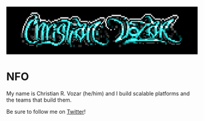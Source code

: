 ![sig by tainted and alpha king](https://raw.githubusercontent.com/christianvozar/christianvozar/master/img/ansi-sig.png "Header")

# NFO

My name is Christian R. Vozar (he/him) and I build scalable platforms and the teams that build them.

Be sure to follow me on [Twitter](https://twitter.com/christianvozar)!

<!--
**christianvozar/christianvozar** is a ✨ _special_ ✨ repository because its `README.md` (this file) appears on your GitHub profile.

Here are some ideas to get you started:

- 🔭 I’m currently working on ...
- 🌱 I’m currently learning ...
- 👯 I’m looking to collaborate on ...
- 🤔 I’m looking for help with ...
- 💬 Ask me about ...
- 📫 How to reach me: ...
- 😄 Pronouns: ...
- ⚡ Fun fact: ...
-->
